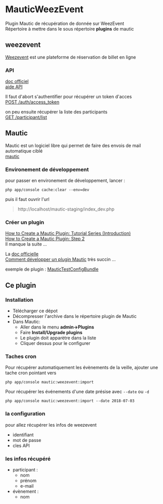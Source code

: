 # MauticWeezEvent
Plugin Mautic de récupération de donnée sur WeezEvent  
Répertoire à mettre dans le sous répertoire **plugins** de mautic

## weezevent
[Weezevent](http://www.weezevent.com/) est une plateforme de réservation de billet en ligne
### API
[doc officiel](https://api.weezevent.com/)  
[aide API](https://aide.weezevent.com/article/119-api)  

Il faut d'abort s'authentifier pour récupérer un token d'acces  
[POST /auth/access_token](https://api.weezevent.com/#auth_access_token)

on peu ensuite récupérer la liste des participants  
[GET /participant/list](https://api.weezevent.com/#participants)

## Mautic
Mautic est un logiciel libre qui permet de faire des envois de mail automatique ciblé  
[mautic](https://mautic.org)

### Environement de développement  
pour passer en environement de développement, lancer :  

    php app/console cache:clear --env=dev

puis il faut ouvrir l'url  

> http://localhost/mautic-staging/index_dev.php

### Créer un plugin
[How to Create a Mautic Plugin: Tutorial Series (Introduction)](https://www.mautic.org/blog/developer/how-to-create-a-mautic-plugin-tutorial-series-introduction/)  
[How to Create a Mautic Plugin: Step 2](https://www.mautic.org/blog/developer/how-to-create-a-mautic-plugin-step-2/)  
Il manque la suite ...  

La [doc officielle](https://developer.mautic.org/?php#plugins)  
[Comment développer un plugin Mautic](https://www.hachther.com/fr/blog/commencez-votre-plugin-mautic-helloword/)
très succin ...

exemple de plugin : [MauticTestConfigBundle](https://github.com/europrimus/MauticTestConfigBundle)

## Ce plugin
### Installation
* Télécharger ce dépot  
* Décompresser l'archive dans le répertoire plugin de Mautic  
* Dans Mautic:
    - Aller dans le menu **admin->Plugins**
    - Faire **Install/Upgrade plugins**
    - Le plugin doit apparètre dans la liste
    - Cliquer dessus pour le configurer

### Taches cron

Pour récupérer automatiquement les évènements de la veille, ajouter une tache cron pointant vers

    php app/console mautic:weezevent:import

Pour récupérer les événements d'une date présise avec `--date` ou `-d`

    php app/console mautic:weezevent:import --date 2018-07-03

### la configuration
pour allez récupérer les infos de weezevent  
- identifiant
- mot de passe
- cles API  

### les infos récupéré
- participant :
  - nom
  - prénom
  - e-mail
- évènement :
  - nom
